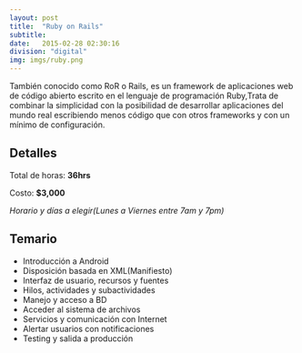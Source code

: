 ```yaml
---
layout: post
title:  "Ruby on Rails"
subtitle:
date:   2015-02-28 02:30:16
division: "digital"
img: imgs/ruby.png
---
```

También conocido como RoR o Rails, es un framework de aplicaciones web de código abierto escrito en el lenguaje de programación Ruby,Trata de combinar la simplicidad con la posibilidad de desarrollar aplicaciones del mundo real escribiendo menos código que con otros frameworks y con un mínimo de configuración.

## Detalles
Total de horas: **36hrs**

Costo: **$3,000**

*Horario y días a elegir(Lunes a Viernes entre 7am y 7pm)*

## Temario
- Introducción a Android
- Disposición basada en XML(Manifiesto)
- Interfaz de usuario, recursos y fuentes
- Hilos, actividades y subactividades
- Manejo y acceso a BD
- Acceder al sistema de archivos
- Servicios y comunicación con Internet
- Alertar usuarios con notificaciones
- Testing y salida a producción